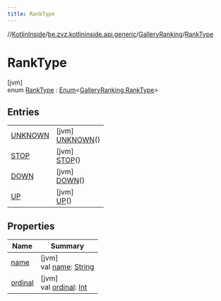 ```yaml
---
title: RankType
---
```

//[KotlinInside](../../../../index.html)/[be.zvz.kotlininside.api.generic](../../index.html)/[GalleryRanking](../index.html)/[RankType](index.html)



# RankType



[jvm]\
enum [RankType](index.html) : [Enum](https://kotlinlang.org/api/latest/jvm/stdlib/kotlin/-enum/index.html)&lt;[GalleryRanking.RankType](index.html)&gt;



## Entries


| | |
|---|---|
| [UNKNOWN](-u-n-k-n-o-w-n/index.html) | [jvm]<br>[UNKNOWN](-u-n-k-n-o-w-n/index.html)() |
| [STOP](-s-t-o-p/index.html) | [jvm]<br>[STOP](-s-t-o-p/index.html)() |
| [DOWN](-d-o-w-n/index.html) | [jvm]<br>[DOWN](-d-o-w-n/index.html)() |
| [UP](-u-p/index.html) | [jvm]<br>[UP](-u-p/index.html)() |


## Properties


| Name | Summary |
|---|---|
| [name](../../../be.zvz.kotlininside.session.user/-user-type/-a-n-o-n-y-m-o-u-s/index.html#-372974862%2FProperties%2F863300109) | [jvm]<br>val [name](../../../be.zvz.kotlininside.session.user/-user-type/-a-n-o-n-y-m-o-u-s/index.html#-372974862%2FProperties%2F863300109): [String](https://kotlinlang.org/api/latest/jvm/stdlib/kotlin/-string/index.html) |
| [ordinal](../../../be.zvz.kotlininside.session.user/-user-type/-a-n-o-n-y-m-o-u-s/index.html#-739389684%2FProperties%2F863300109) | [jvm]<br>val [ordinal](../../../be.zvz.kotlininside.session.user/-user-type/-a-n-o-n-y-m-o-u-s/index.html#-739389684%2FProperties%2F863300109): [Int](https://kotlinlang.org/api/latest/jvm/stdlib/kotlin/-int/index.html) |

